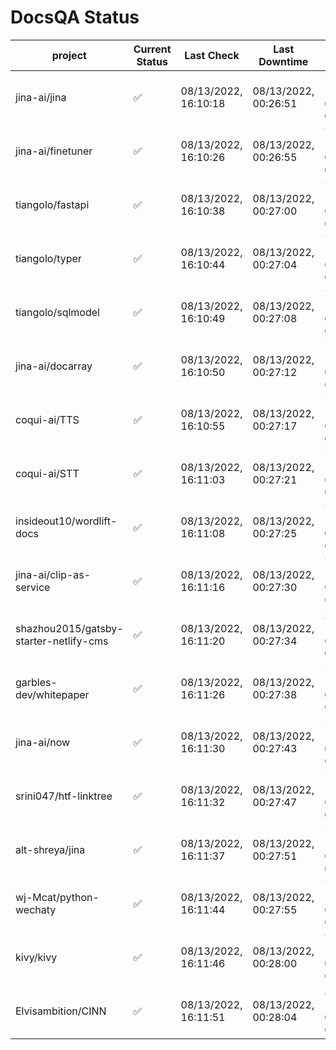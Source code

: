 # DocsQA Status

|               project                |Current Status|     Last Check     |   Last Downtime    |             % Uptime              |
|--------------------------------------|--------------|--------------------|--------------------|-----------------------------------|
|jina-ai/jina                          |✅            |08/13/2022, 16:10:18|08/13/2022, 00:26:51|79.311 (since 08/11/2022, 05:10:08)|
|jina-ai/finetuner                     |✅            |08/13/2022, 16:10:26|08/13/2022, 00:26:55|79.312 (since 08/11/2022, 05:10:08)|
|tiangolo/fastapi                      |✅            |08/13/2022, 16:10:38|08/13/2022, 00:27:00|79.319 (since 08/11/2022, 05:10:08)|
|tiangolo/typer                        |✅            |08/13/2022, 16:10:44|08/13/2022, 00:27:04|79.319 (since 08/11/2022, 05:10:08)|
|tiangolo/sqlmodel                     |✅            |08/13/2022, 16:10:49|08/13/2022, 00:27:08|79.319 (since 08/11/2022, 05:10:08)|
|jina-ai/docarray                      |✅            |08/13/2022, 16:10:50|08/13/2022, 00:27:12|79.312 (since 08/11/2022, 05:10:08)|
|coqui-ai/TTS                          |✅            |08/13/2022, 16:10:55|08/13/2022, 00:27:17|79.310 (since 08/11/2022, 05:10:08)|
|coqui-ai/STT                          |✅            |08/13/2022, 16:11:03|08/13/2022, 00:27:21|79.311 (since 08/11/2022, 05:10:08)|
|insideout10/wordlift-docs             |✅            |08/13/2022, 16:11:08|08/13/2022, 00:27:25|79.311 (since 08/11/2022, 05:10:08)|
|jina-ai/clip-as-service               |✅            |08/13/2022, 16:11:16|08/13/2022, 00:27:30|79.313 (since 08/11/2022, 05:10:08)|
|shazhou2015/gatsby-starter-netlify-cms|✅            |08/13/2022, 16:11:20|08/13/2022, 00:27:34|33.836 (since 08/11/2022, 05:10:08)|
|garbles-dev/whitepaper                |✅            |08/13/2022, 16:11:26|08/13/2022, 00:27:38|79.310 (since 08/11/2022, 05:10:08)|
|jina-ai/now                           |✅            |08/13/2022, 16:11:30|08/13/2022, 00:27:43|79.310 (since 08/11/2022, 05:10:08)|
|srini047/htf-linktree                 |✅            |08/13/2022, 16:11:32|08/13/2022, 00:27:47|79.303 (since 08/11/2022, 05:10:08)|
|alt-shreya/jina                       |✅            |08/13/2022, 16:11:37|08/13/2022, 00:27:51|79.302 (since 08/11/2022, 05:10:08)|
|wj-Mcat/python-wechaty                |✅            |08/13/2022, 16:11:44|08/13/2022, 00:27:55|79.303 (since 08/11/2022, 05:10:08)|
|kivy/kivy                             |✅            |08/13/2022, 16:11:46|08/13/2022, 00:28:00|79.298 (since 08/11/2022, 05:10:08)|
|Elvisambition/CINN                    |✅            |08/13/2022, 16:11:51|08/13/2022, 00:28:04|88.354 (since 08/11/2022, 05:10:08)|
